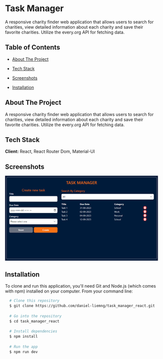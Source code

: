 # Task Manager

A responsive charity finder web application that allows users to search for charities, view detailed information about each charity and save their favorite charities. Utilize the every.org API for fetching data.

## Table of Contents

- [About The Project](#about-the-project)

- [Tech Stack](#tech-stack)

- [Screenshots](#screenshots)

- [Installation](#installation)

## About The Project

A responsive charity finder web application that allows users to search for charities, view detailed information about each charity and save their favorite charities. Utilize the every.org API for fetching data.

## Tech Stack

**Client:** React, React Router Dom, Material-UI

## Screenshots

![App Screenshot](https://github.com/daniel-liemng/task_manager_react/blob/main/screenshot/task-manager-photo.png)

## Installation

To clone and run this application, you'll need Git and Node.js (which comes with npm) installed on your computer.
From your command line:

```bash
  # Clone this repository
  $ git clone https://github.com/daniel-liemng/task_manager_react.git

  # Go into the repository
  $ cd task_manager_react

  # Install dependencies
  $ npm install

  # Run the app
  $ npm run dev
```
